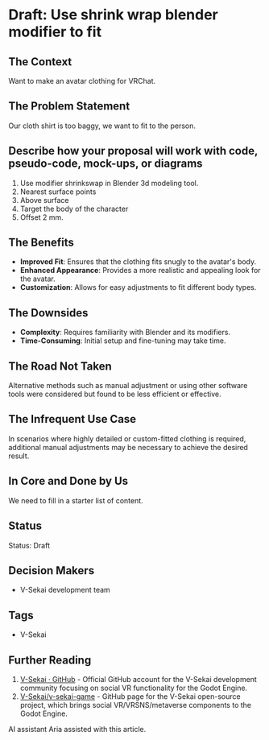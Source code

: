 # Draft: Use shrink wrap blender modifier to fit

## The Context

Want to make an avatar clothing for VRChat.

## The Problem Statement

Our cloth shirt is too baggy, we want to fit to the person.

## Describe how your proposal will work with code, pseudo-code, mock-ups, or diagrams

1. Use modifier shrinkswap in Blender 3d modeling tool.
2. Nearest surface points
3. Above surface
4. Target the body of the character
5. Offset 2 mm.

## The Benefits

- **Improved Fit**: Ensures that the clothing fits snugly to the avatar's body.
- **Enhanced Appearance**: Provides a more realistic and appealing look for the avatar.
- **Customization**: Allows for easy adjustments to fit different body types.

## The Downsides

- **Complexity**: Requires familiarity with Blender and its modifiers.
- **Time-Consuming**: Initial setup and fine-tuning may take time.

## The Road Not Taken

Alternative methods such as manual adjustment or using other software tools were considered but found to be less efficient or effective.

## The Infrequent Use Case

In scenarios where highly detailed or custom-fitted clothing is required, additional manual adjustments may be necessary to achieve the desired result.

## In Core and Done by Us

We need to fill in a starter list of content.

## Status

Status: Draft <!-- Draft | Proposed | Rejected | Accepted | Deprecated | Superseded by -->

## Decision Makers

- V-Sekai development team

## Tags

- V-Sekai

## Further Reading

1. [V-Sekai · GitHub](https://github.com/v-sekai) - Official GitHub account for the V-Sekai development community focusing on social VR functionality for the Godot Engine.
2. [V-Sekai/v-sekai-game](https://github.com/v-sekai/v-sekai-game) - GitHub page for the V-Sekai open-source project, which brings social VR/VRSNS/metaverse components to the Godot Engine.

AI assistant Aria assisted with this article.
